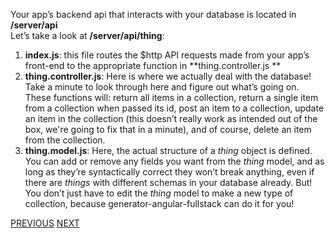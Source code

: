Your app’s backend api that interacts with your database is located in **/server/api**  
Let’s take a look at **/server/api/thing**: 

1. **index.js**:  this file routes the $http API requests made from your app’s front-end to the appropriate function in **thing.controller.js ** 
2. **thing.controller.js**: Here is where we actually deal with the database! Take a minute to look through here and figure out what’s going on. These functions will: return all items in a collection, return a single item from a collection when passed its id, post an item to a collection, update an item in the collection (this doesn’t really work as intended out of the box, we're going to fix that in a minute), and of course, delete an item from the collection.  
3. **thing.model.js**: Here, the actual structure of a *thing* object is defined. You can add or remove any fields you want from the *thing* model, and as long as they’re syntactically correct they won’t break anything, even if there are *things* with different schemas in your database already. But! You don’t just have to edit the *thing* model to make a new type of collection, because generator-angular-fullstack can do it for you!

[PREVIOUS](Grunt)
[NEXT](Creating-a-new-API-endpoint)
